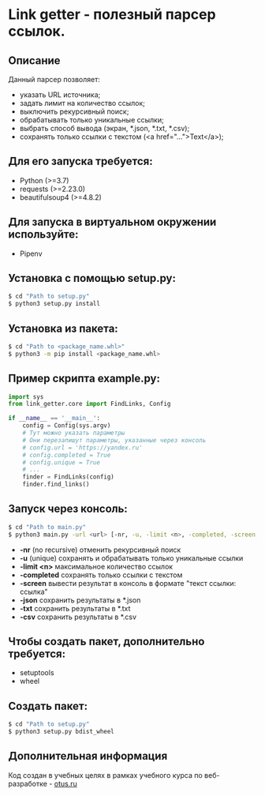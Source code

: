 # Link getter - полезный парсер ссылок. 

## Описание

Данный парсер позволяет:
* указать URL источника;
* задать лимит на количество ссылок;
* выключить рекурсивный поиск;
* обрабатывать только уникальные ссылки;
* выбрать способ вывода (экран, *.json, *.txt, *.csv);
* сохранять только ссылки с текстом (\<a href="..."\>Text\</a\>);

## Для его запуска требуется:
* Python (>=3.7)
* requests (>=2.23.0)
* beautifulsoup4 (>=4.8.2)

## Для запуска в виртуальном окружении используйте:
* Pipenv

## Установка с помощью setup.py:
```bash
$ cd "Path to setup.py"
$ python3 setup.py install
```

## Установка из пакета:
```bash
$ cd "Path to <package_name.whl>"
$ python3 -m pip install <package_name.whl>
```

## Пример скрипта example.py:
```python
import sys
from link_getter.core import FindLinks, Config

if __name__ == '__main__':
    config = Config(sys.argv)
    # Тут можно указать параметры
    # Они перезапишут параметры, указанные через консоль
    # config.url = 'https://yandex.ru'
    # config.completed = True
    # config.unique = True
    # ...
    finder = FindLinks(config)
    finder.find_links()
```

## Запуск через консоль:
```bash
$ cd "Path to main.py"
$ python3 main.py -url <url> [-nr, -u, -limit <n>, -completed, -screen, -json, -txt, -csv]
```

- **-nr** (no recursive) отменить рекурсивный поиск  
- **-u** (unique) сохранять и обрабатывать только уникальные ссылки  
- **-limit \<n\>** максимальное количество ссылок  
- **-completed** сохранять только ссылки с текстом
- **-screen** вывести результат в консоль в формате "текст ссылки: ссылка"  
- **-json** сохранить результаты в *.json  
- **-txt** сохранить результаты в *.txt  
- **-csv** сохранить результаты в *.csv

## Чтобы создать пакет, дополнительно требуется:
* setuptools
* wheel

## Создать пакет:
```bash
$ cd "Path to setup.py"
$ python3 setup.py bdist_wheel
```

## Дополнительная информация

Код создан в учебных целях в рамках учебного курса по веб-разработке - [otus.ru](https://otus.ru)
